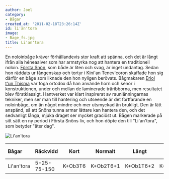 ```yaml
---
author: Joel
category:
- Bågar
created_at: '2011-02-18T23:26:14Z'
id: li'an'tora
image:
- Bage_fs.jpg‎
title: Li'an'tora
---
```

En noloinbåge kräver förhållandevis stor kraft att spänna, och det är långt ifrån alla héneaalver som har armstyrka nog att hantera en traditionell noloin. [Första Snön], som både är liten och svag, är inget undantag. Sedan hon räddats ur fångenskap och tortyr i Kini'an Tenev'coron skaffade hon sig därför en båge som liknade den hon nyligen berövats. Bågmakaren [Eriol t'un Thisma] var föga ortodox då han använde horn och senor i konstruktionen, under och mellan de laminerade träribborna, men resultatet blev förstklassigt. Hantverket var klart inspirerat av raunlänningarnas tekniker, men ser man till hantering och utseende är det fortfarande en noloinbåge, om än något mindre och mer utsmyckad än brukligt. Den är lätt anspänd, så att Snöns tunna armar lättare kan hantera den, och det sedvanligt långa, mjuka draget ser mycket graciöst ut. Bågen markerade på sitt sätt en ny period i Första Snöns liv, och hon döpte den till "Li'an'tora", som betyder "åter dag".

![Li'an'tora]

| Bågar      | Räckvidd    | Kort    | Normalt   | Långt     | Mkt Långt | STYK | Fattn | BRYT | Längd | Vikt   | Pris |
|:-----------|-------------|---------|-----------|-----------|-----------|------|-------|------|-------|--------|------|
| Li'an'tora | 5-25-75-150 | K+Ob3T6 | K+Ob2T6+1 | K+Ob1T6+2 | K+Ob1T6   | 7    | 2X    | 4    | 95 cm | 0,9 kg | \-   |

  [Första Snön]: Första_Snön
  [Eriol t'un Thisma]: Eriol_tun_Thisma
  [Li'an'tora]: Bage_fs.jpg‎ "Li'an'tora"